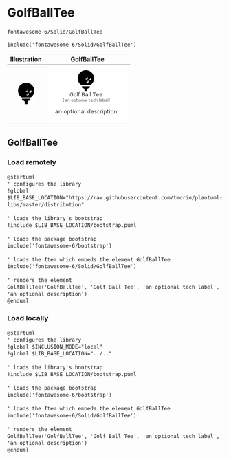 # GolfBallTee


```text
fontawesome-6/Solid/GolfBallTee
```

```text
include('fontawesome-6/Solid/GolfBallTee')
```



| Illustration | GolfBallTee |
| :---: | :---: |
| ![illustration for Illustration](../../fontawesome-6/Solid/GolfBallTee.png) | ![illustration for GolfBallTee](../../fontawesome-6/Solid/GolfBallTee.Local.png) |




## GolfBallTee

### Load remotely
```plantuml
@startuml
' configures the library
!global $LIB_BASE_LOCATION="https://raw.githubusercontent.com/tmorin/plantuml-libs/master/distribution"

' loads the library's bootstrap
!include $LIB_BASE_LOCATION/bootstrap.puml

' loads the package bootstrap
include('fontawesome-6/bootstrap')

' loads the Item which embeds the element GolfBallTee
include('fontawesome-6/Solid/GolfBallTee')

' renders the element
GolfBallTee('GolfBallTee', 'Golf Ball Tee', 'an optional tech label', 'an optional description')
@enduml
```

### Load locally
```plantuml
@startuml
' configures the library
!global $INCLUSION_MODE="local"
!global $LIB_BASE_LOCATION="../.."

' loads the library's bootstrap
!include $LIB_BASE_LOCATION/bootstrap.puml

' loads the package bootstrap
include('fontawesome-6/bootstrap')

' loads the Item which embeds the element GolfBallTee
include('fontawesome-6/Solid/GolfBallTee')

' renders the element
GolfBallTee('GolfBallTee', 'Golf Ball Tee', 'an optional tech label', 'an optional description')
@enduml
```

